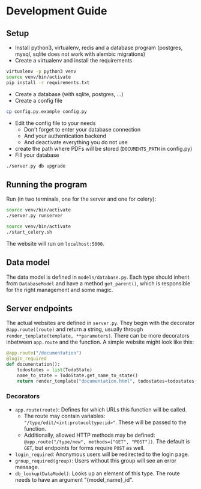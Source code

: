 # Development Guide

## Setup

* Install python3, virtualenv, redis and a database program (postgres, mysql, sqlite does not work with alembic migrations)
* Create a virtualenv and install the requirements

```sh
virtualenv -p python3 venv
source venv/bin/activate
pip install -r requirements.txt
```

* Create a database (with sqlite, postgres, …)
* Create a config file

```sh
cp config.py.example config.py
```

* Edit the config file to your needs
  - Don't forget to enter your database connection
  - And your authentication backend
  - And deactivate everything you do not use
* create the path where PDFs will be stored (`DOCUMENTS_PATH` in config.py)
* Fill your database

```sh
./server.py db upgrade
```

## Running the program

Run (in two terminals, one for the server and one for celery):

```sh
source venv/bin/activate
./server.py runserver
```
```sh
source venv/bin/activate
./start_celery.sh
```

The website will run on `localhost:5000`.

## Data model

The data model is defined in `models/database.py`.
Each type should inherit from `DatabaseModel` and have a method `get_parent()`, which is responsible for the right management and some magic.

## Server endpoints

The actual websites are defined in `server.py`. They begin with the decorator `@app.route((route)` and return a string, usually through `render_template(template, **parameters)`.
There can be more decorators inbetween `app.route` and the function.
A simple website might look like this:
```python
@app.route("/documentation")
@login_required
def documentation():
    todostates = list(TodoState)
    name_to_state = TodoState.get_name_to_state()
    return render_template("documentation.html", todostates=todostates, name_to_state=name_to_state)
```

### Decorators

* `app.route(route)`: Defines for which URLs this function will be called.
  - The route may contain variables: `"/type/edit/<int:protocoltype:id>"`. These will be passed to the function.
  - Additionally, allowed HTTP methods may be defined: `@app.route("/type/new", methods=["GET", "POST"])`. The default is `GET`, but endpoints for forms require `POST` as well.
* `login_required`: Anonymous users will be redirected to the login page.
* `group_required(group)`: Users without this group will see an error message.
* `db_lookup(DataModel)`: Looks up an element of this type. The route needs to have an argument "{model_name}_id". 
